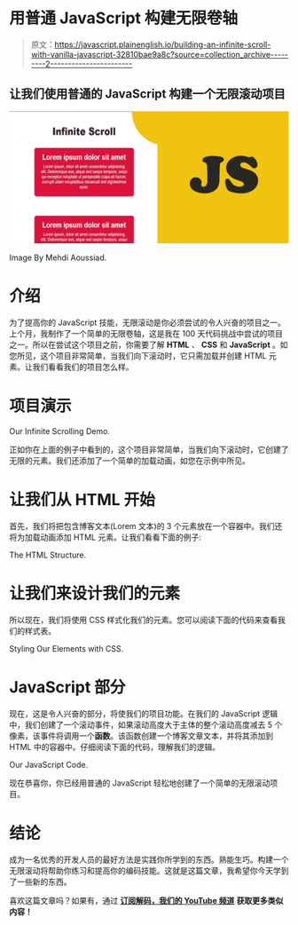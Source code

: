 # 用普通 JavaScript 构建无限卷轴

> 原文：<https://javascript.plainenglish.io/building-an-infinite-scroll-with-vanilla-javascript-32810bae9a8c?source=collection_archive---------2----------------------->

## 让我们使用普通的 JavaScript 构建一个无限滚动项目

![](img/215404ea40046dc62cc9cf7bf486446b.png)

Image By Mehdi Aoussiad.

# 介绍

为了提高你的 JavaScript 技能，无限滚动是你必须尝试的令人兴奋的项目之一。上个月，我制作了一个简单的无限卷轴，这是我在 100 天代码挑战中尝试的项目之一。所以在尝试这个项目之前，你需要了解 **HTML** 、 **CSS** 和 **JavaScript** 。如您所见，这个项目非常简单，当我们向下滚动时，它只需加载并创建 HTML 元素。让我们看看我们的项目怎么样。

# 项目演示

Our Infinite Scrolling Demo.

正如你在上面的例子中看到的，这个项目非常简单，当我们向下滚动时，它创建了无限的元素。我们还添加了一个简单的加载动画，如您在示例中所见。

# 让我们从 HTML 开始

首先，我们将把包含博客文本(Lorem 文本)的 3 个元素放在一个容器中。我们还将为加载动画添加 HTML 元素。让我们看看下面的例子:

The HTML Structure.

# 让我们来设计我们的元素

所以现在，我们将使用 CSS 样式化我们的元素。您可以阅读下面的代码来查看我们的样式表。

Styling Our Elements with CSS.

# JavaScript 部分

现在，这是令人兴奋的部分，将使我们的项目功能。在我们的 JavaScript 逻辑中，我们创建了一个滚动事件，如果滚动高度大于主体的整个滚动高度减去 5 个像素，该事件将调用一个**函数**。该函数创建一个博客文章文本，并将其添加到 HTML 中的容器中。仔细阅读下面的代码，理解我们的逻辑。

Our JavaScript Code.

现在恭喜你，你已经用普通的 JavaScript 轻松地创建了一个简单的无限滚动项目。

# 结论

成为一名优秀的开发人员的最好方法是实践你所学到的东西。熟能生巧。构建一个无限滚动将帮助你练习和提高你的编码技能。这就是这篇文章，我希望你今天学到了一些新的东西。

喜欢这篇文章吗？如果有，通过 [**订阅解码，我们的 YouTube 频道**](https://www.youtube.com/channel/UCtipWUghju290NWcn8jhyAw) **获取更多类似内容！**